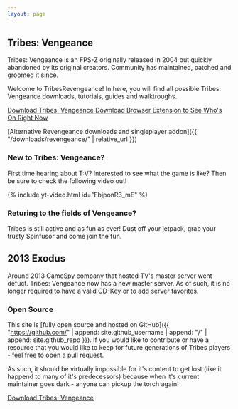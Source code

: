 ```yaml
---
layout: page
---
```


## Tribes: Vengeance

Tribes: Vengeance is an FPS-Z originally released in 2004 but quickly abandoned by its original creators. Community has maintained, patched and groomed it since.

Welcome to TribesRevengeance! In here, you will find all possible Tribes: Vengeance downloads, tutorials, guides and walktroughs.

<!-- **To get started playing, [download Tribes: Vengeance here]({{ site.downloads_url | append: "/TribesVengeance.zip" }})** -->

<a name="download-tv" class="button is-link is-large is-outlined is-fullwidth" rel="nofollow" type="application/octet-stream" download="TribesRevengeance.zip" href="{{ site.download_game_url }}">
  <span>Download Tribes: Vengeance</span>
</a>

<a href="https://stats.tribesrevengeance.net/extension"  class="button is-link is-large is-outlined is-fullwidth" rel="nofollow"  >
  <span>Download Browser Extension to See Who's On Right Now</span>
</a>

[Alternative Revengeance downloads and singleplayer addon]({{ "/downloads/revengeance/" | relative_url }})

### New to Tribes: Vengeance?

First time hearing about T:V? Interested to see what the game is like? Then be sure to check the following video out!

{% include yt-video.html id="FbjponR3_mE" %}

### Returing to the fields of Vengeance?

Tribes is still active and as fun as ever! Dust off your jetpack, grab your trusty Spinfusor and come join the fun. 

## 2013 Exodus

Around 2013 GameSpy company that hosted TV's master server went defuct. Tribes: Vengeance now has a new master server. As of such, it is no longer required to have a valid CD-Key or to add server favorites.

### Open Source

This site is [fully open source and hosted on GitHub]({{ "https://github.com/" | append: site.github_username | append: "/" | append: site.github_repo }}). If you would like to contribute or have a resource that you would like to keep for future generations of Tribes players - feel free to open a pull request.

As such, it should be virtually impossible for it's content to get lost (like it happend to many of it's predecessors) because when it's current maintainer goes dark - anyone can pickup the torch again!

<a name="download-tv" class="button is-link is-large is-outlined is-fullwidth" rel="nofollow" type="application/octet-stream" download="TribesRevengeance.zip" href="{{ site.download_game_url }}">
  <span>Download Tribes: Vengeance</span>
</a>
